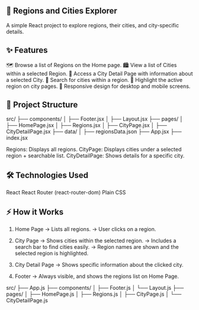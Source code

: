 ## 📍 Regions and Cities Explorer
A simple React project to explore regions, their cities, and city-specific details.

## ✨ Features
🗺️ Browse a list of Regions on the Home page.
🏙️ View a list of Cities within a selected Region.
📄 Access a City Detail Page with information about a selected City.
🔎 Search for cities within a region.
🌟 Highlight the active region on city pages.
📱 Responsive design for desktop and mobile screens.

## 🚀 Project Structure
src/
├── components/
│   ├── Footer.jsx
│   ├── Layout.jsx
├── pages/
│   ├── HomePage.jsx
│   ├── Regions.jsx
│   ├── CityPage.jsx
│   ├── CityDetailPage.jsx
├── data/
│   ├── regionsData.json
├── App.jsx
├── index.jsx

Regions: Displays all regions.
CityPage: Displays cities under a selected region + searchable list.
CityDetailPage: Shows details for a specific city.

## 🛠️ Technologies Used
React
React Router (react-router-dom)
Plain CSS

## ⚡ How it Works
1. Home Page
→ Lists all regions.
→ User clicks on a region.

2. City Page
→ Shows cities within the selected region.
→ Includes a search bar to find cities easily.
→ Region names are shown and the selected region is highlighted.

3. City Detail Page
→ Shows specific information about the clicked city.

4. Footer
→ Always visible, and shows the regions list on Home Page.







src/
├── App.js
├── components/
│   ├── Footer.js
│   └── Layout.js
├── pages/
│   ├── HomePage.js
│   ├── Regions.js
│   ├── CityPage.js
│   └── CityDetailPage.js
